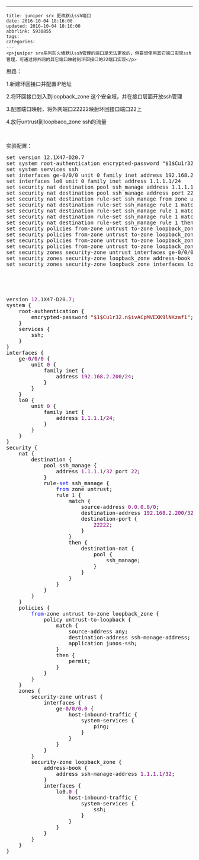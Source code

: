 ---
    title: juniper srx 更改默认ssh端口
    date: 2016-10-04 18:16:00
    updated: 2016-10-04 18:16:00
    abbrlink: 5930855
    tags:
    categories:
    ---
    <p>juniper srx系列防火墙默认ssh管理的端口是无法更改的，但要想使用其它端口实现ssh管理，可通过将外网的其它端口映射到环回接口的22端口实现</p>
<p>思路：</p>
<p>1.新建环回接口并配置IP地址</p>
<p>2.将环回接口划入到loopback_zone 这个安全域，并在接口层面开放ssh管理</p>
<p>3.配置端口映射，将外网端口22222映射环回接口端口22上</p>
<p>4.放行untrust到loopbaco_zone ssh的流量</p>
<p>&nbsp;</p>
<p>实验配置：</p>
<div class="cnblogs_Highlighter">
<pre class="brush:bash;gutter:true;">set version 12.1X47-D20.7
set system root-authentication encrypted-password "$1$Cu1r32.n$ivA34PWVEXK9lNKzaf1"
set system services ssh
set interfaces ge-0/0/0 unit 0 family inet address 192.168.2.200/24
set interfaces lo0 unit 0 family inet address 1.1.1.1/24
set security nat destination pool ssh_manage address 1.1.1.1/32
set security nat destination pool ssh_manage address port 22
set security nat destination rule-set ssh_manage from zone untrust
set security nat destination rule-set ssh_manage rule 1 match source-address 0.0.0.0/0
set security nat destination rule-set ssh_manage rule 1 match destination-address 192.168.2.200/32
set security nat destination rule-set ssh_manage rule 1 match destination-port 22222
set security nat destination rule-set ssh_manage rule 1 then destination-nat pool ssh_manage
set security policies from-zone untrust to-zone loopback_zone policy untrust-to-loopback match source-address any
set security policies from-zone untrust to-zone loopback_zone policy untrust-to-loopback match destination-address ssh-manage-address
set security policies from-zone untrust to-zone loopback_zone policy untrust-to-loopback match application junos-ssh
set security policies from-zone untrust to-zone loopback_zone policy untrust-to-loopback then permit
set security zones security-zone untrust interfaces ge-0/0/0.0 host-inbound-traffic system-services ping
set security zones security-zone loopback_zone address-book address ssh-manage-address 1.1.1.1/32
set security zones security-zone loopback_zone interfaces lo0.0 host-inbound-traffic system-services ssh
</pre>
</div>
<p>　　</p>
<p>&nbsp;</p>
<div class="cnblogs_code">
<pre>version <span style="color: #800080;">12</span>.1X47-D20.<span style="color: #800080;">7</span><span style="color: #000000;">;
system {
    root</span>-<span style="color: #000000;">authentication {
        encrypted</span>-password <span style="color: #800000;">"</span><span style="color: #800000;">$1$Cu1r32.n$ivACpMVEXK9lNKzaf1</span><span style="color: #800000;">"</span>; ## SECRET-<span style="color: #000000;">DATA
    }
    services {
        ssh;
    }
}
interfaces {
    ge</span>-<span style="color: #800080;">0</span>/<span style="color: #800080;">0</span>/<span style="color: #800080;">0</span><span style="color: #000000;"> {
        unit </span><span style="color: #800080;">0</span><span style="color: #000000;"> {
            family inet {
                address </span><span style="color: #800080;">192.168</span>.<span style="color: #800080;">2.200</span>/<span style="color: #800080;">24</span><span style="color: #000000;">;
            }
        }
    }
    lo0 {
        unit </span><span style="color: #800080;">0</span><span style="color: #000000;"> {
            family inet {
                address </span><span style="color: #800080;">1.1</span>.<span style="color: #800080;">1.1</span>/<span style="color: #800080;">24</span><span style="color: #000000;">;
            }
        }
    }
}
security {
    nat {
        destination {
            pool ssh_manage {
                address </span><span style="color: #800080;">1.1</span>.<span style="color: #800080;">1.1</span>/<span style="color: #800080;">32</span> port <span style="color: #800080;">22</span><span style="color: #000000;">;
            }
            rule</span>-<span style="color: #0000ff;">set</span><span style="color: #000000;"> ssh_manage {
                </span><span style="color: #0000ff;">from</span><span style="color: #000000;"> zone untrust;
                rule </span><span style="color: #800080;">1</span><span style="color: #000000;"> {
                    match {
                        source</span>-address <span style="color: #800080;">0.0</span>.<span style="color: #800080;">0.0</span>/<span style="color: #800080;">0</span><span style="color: #000000;">;
                        destination</span>-address <span style="color: #800080;">192.168</span>.<span style="color: #800080;">2.200</span>/<span style="color: #800080;">32</span><span style="color: #000000;">;
                        destination</span>-<span style="color: #000000;">port {
                            </span><span style="color: #800080;">22222</span><span style="color: #000000;">;
                        }
                    }
                    then {
                        destination</span>-<span style="color: #000000;">nat {
                            pool {
                                ssh_manage;
                            }
                        }
                    }
                }
            }
        }
    }
    policies {
        </span><span style="color: #0000ff;">from</span>-zone untrust to-<span style="color: #000000;">zone loopback_zone {
            policy untrust</span>-to-<span style="color: #000000;">loopback {
                match {
                    source</span>-<span style="color: #000000;">address any;
                    destination</span>-address ssh-manage-<span style="color: #000000;">address;
                    application junos</span>-<span style="color: #000000;">ssh;
                }
                then {
                    permit;
                }
            }
        }
    }
    zones {
        security</span>-<span style="color: #000000;">zone untrust {
            interfaces {
                ge</span>-<span style="color: #800080;">0</span>/<span style="color: #800080;">0</span>/<span style="color: #800080;">0.0</span><span style="color: #000000;"> {
                    host</span>-inbound-<span style="color: #000000;">traffic {
                        system</span>-<span style="color: #000000;">services {
                            ping;
                        }
                    }
                }
            }
        }
        security</span>-<span style="color: #000000;">zone loopback_zone {
            address</span>-<span style="color: #000000;">book {
                address ssh</span>-manage-address <span style="color: #800080;">1.1</span>.<span style="color: #800080;">1.1</span>/<span style="color: #800080;">32</span><span style="color: #000000;">;
            }
            interfaces {
                lo0.</span><span style="color: #800080;">0</span><span style="color: #000000;"> {
                    host</span>-inbound-<span style="color: #000000;">traffic {
                        system</span>-<span style="color: #000000;">services {
                            ssh;
                        }
                    }
                }
            }
        }
    }
}</span></pre>
</div>
<p>&nbsp;</p>
    